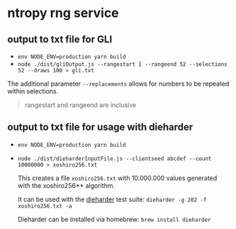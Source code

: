 # ntropy rng service

## output to txt file for GLI

- `env NODE_ENV=production yarn build`
- `node ./dist/gliOutput.js --rangestart 1 --rangeend 52 --selections 52 --draws 100 > gli.txt`

The additional parameter `--replacements` allows for numbers to be repeated within selections.

> rangestart and rangeend are inclusive

## output to txt file for usage with dieharder

- `env NODE_ENV=production yarn build`
- `node ./dist/dieharderInputFile.js --clientseed abcdef --count 10000000 > xoshiro256.txt`

  This creates a file `xoshiro256.txt` with 10.000.000 values generated with the xoshiro256\*\* algorithm.

  It can be used with the [dieharder](https://webhome.phy.duke.edu/~rgb/General/dieharder.php) test suite: `dieharder -g 202 -f xoshiro256.txt -a`

  Dieharder can be installed via homebrew: `brew install dieharder`
